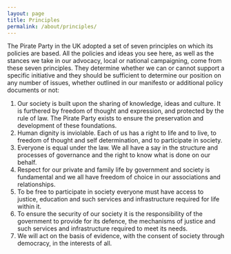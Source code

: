 ```yaml
---
layout: page
title: Principles
permalink: /about/principles/
---
```

The Pirate Party in the UK adopted a set of seven principles on which its policies are based.  All the policies and ideas you see here, as well as the stances we take in our advocacy, local or national campaigning, come from these seven principles. They determine whether we can or cannot support a specific initiative and they should be sufficient to determine our position on any number of issues, whether outlined in our manifesto or additional policy documents or not:

1. Our society is built upon the sharing of knowledge, ideas and culture. It is furthered by freedom of thought and expression, and protected by the rule of law. The Pirate Party exists to ensure the preservation and development of these foundations.
1. Human dignity is inviolable. Each of us has a right to life and to live, to freedom of thought and self determination, and to participate in society.
1. Everyone is equal under the law. We all have a say in the structure and processes of governance and the right to know what is done on our behalf.
1. Respect for our private and family life by government and society is fundamental and we all have freedom of choice in our associations and relationships.
1. To be free to participate in society everyone must have access to justice, education and such services and infrastructure required for life within it.
1. To ensure the security of our society it is the responsibility of the government to provide for its defence, the mechanisms of justice and such services and infrastructure required to meet its needs.
1. We will act on the basis of evidence, with the consent of society through democracy, in the interests of all.
